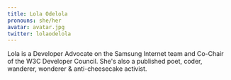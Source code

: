 ```yaml
---
title: Lola Odelola
pronouns: she/her
avatar: avatar.jpg
twitter: lolaodelola
---
```


Lola is a Developer Advocate on the Samsung Internet team and Co-Chair of the W3C Developer Council. She's also a published poet, coder, wanderer, wonderer & anti-cheesecake activist.
